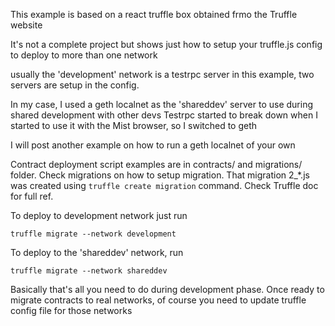 This example is based on a react truffle box obtained frmo the Truffle website

It's not a complete project but shows just how to setup your truffle.js config to deploy to more than one network

usually the 'development' network is a testrpc server
in this example, two servers are setup in the config. 

In my case, I used a geth localnet as the 'shareddev' server to use during shared development with other devs
Testrpc started to break down when I started to use it with the Mist browser, so I switched to geth

I will post another example on how to run a geth localnet of your own

Contract deployment script examples are in contracts/ and migrations/ folder. Check migrations on how to setup migration. That migration 2_*.js was created using ```truffle create migration``` command. Check Truffle doc for full ref.

To deploy to development network just run

    truffle migrate --network development

To deploy to the 'shareddev' network, run

    truffle migrate --network shareddev


Basically that's all you need to do during development phase. Once ready to migrate contracts to real networks, of course you need to update truffle config file for those networks


